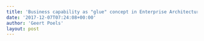 ```yaml
---
title: 'Business capability as "glue" concept in Enterprise Architecture (Maxime Bernaert - MEA)'
date: '2017-12-07T07:24:08+00:00'
author: 'Geert Poels'
layout: post
---
```


